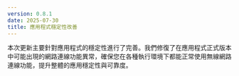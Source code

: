 ```yaml
---
version: 0.8.1
date: 2025-07-30
title: 應用程式穩定性改善
---
```


本次更新主要針對應用程式的穩定性進行了完善。我們修復了在應用程式正式版本中可能出現的網路連線功能異常，確保您在各種執行環境下都能正常使用無線網路連線功能，提升整體的應用穩定性與可靠度。
